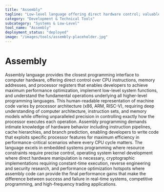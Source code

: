 ```yaml
---
title: "Assembly"
tagline: "Low-level language offering direct hardware control; valuable for embedded development and reverse engineering"
category: "Development & Technical Tools"
subcategory: "Systems & Low-Level"
tool_name: "Assembly"
deployment_status: "deployed"
image: "/images/tools/assembly-placeholder.jpg"
---
```


# Assembly

Assembly language provides the closest programming interface to computer hardware, offering direct control over CPU instructions, memory addresses, and processor registers that enables developers to achieve maximum performance optimization, implement low-level system functions, and understand the fundamental operations underlying all higher-level programming languages. This human-readable representation of machine code varies by processor architecture (x86, ARM, RISC-V), requiring deep understanding of computer architecture, instruction sets, and memory models while offering unparalleled precision in controlling exactly how the processor executes each operation. Assembly programming demands intimate knowledge of hardware behavior including instruction pipelines, cache hierarchies, and branch prediction, enabling developers to write code that exploits specific processor features for maximum efficiency in performance-critical scenarios where every CPU cycle matters. The language excels in embedded systems programming where resource constraints require precise control, operating system kernel development where direct hardware manipulation is necessary, cryptographic implementations requiring constant-time execution, reverse engineering and security research, and performance optimization hotspots where assembly code can provide the final performance gains that make the difference between success and failure in real-time systems, competitive programming, and high-frequency trading applications.